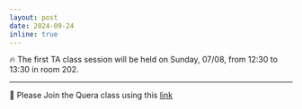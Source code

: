 ```yaml
---
layout: post 
date: 2024-09-24
inline: true 
--- 
```


🔥 The first TA class session will be held on Sunday, 07/08, from 12:30 to 13:30 in room 202.

---

📢 Please Join the Quera class using this [link](https://quera.org/course/add_to_course/course/18888/)
